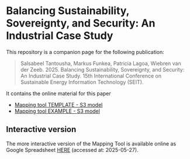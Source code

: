 # Balancing Sustainability, Sovereignty, and Security: An Industrial Case Study
This repository is a companion page for the following publication:
> Salsabeel Tantousha, Markus Funkea, Patricia Lagoa, Wiebren van der Zeeb. 2025. Balancing Sustainability, Sovereignty, and Security: An Industrial Case Study. 15th International Conference on Sustainable Energy Information Technology (SEIT).

It contains the online material for this paper

- [Mapping tool TEMPLATE - S3 model](https://opensource.org/licenses/MIT)
- [Mapping tool EXAMPLE - S3 model](https://opensource.org/licenses/MIT)

## Interactive version
The more interactive version of the Mapping Tool is available online as Google Spreadsheet [HERE](https://docs.google.com/spreadsheets/d/1yElrBwrAaRCdiEHzTJe_MgljL4hC7QfHpNdgUjkqvGg) (accessed at: 2025-05-27).
